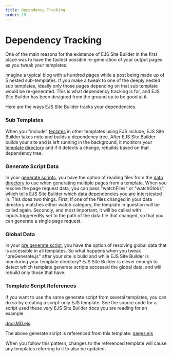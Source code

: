 ```yaml
---
title: Dependency Tracking
order: 15
---
```


# Dependency Tracking

One of the main reasons for the existence of EJS Site Builder in the first place was to have the fastest possible re-generation of your output pages as you tweak your templates.

Imagine a typical blog with a hundred pages while a post being made up of 5 nested sub-templates. If you make a tweak to one of the deeply nested sub templates, ideally only those pages depending on that sub template would be re-generated. This is what dependency tracking is for, and EJS Site Builder has been designed from the ground up to be good at it.

Here are the ways EJS Site Builder tracks your dependencies.

### Sub Templates

When you "include" [teplates](/templatess/templates/) in other templates using EJS include, EJS Site Builder takes note and builds a dependency tree. After EJS Site Builder builds your site and is left running in the background, it monitors your [template directory](/guide/setup#directories) and if it detects a change, rebuilds based on that dependency tree.

### Generate Script Data

In your [generate scripts](/templates/generateScript/), you have the option of reading files from the [data directory](/guide/setup#directories) to use when generating multiple pages from a template. When you resolve the page request data, you can pass "watchFiles" or "watchGlobs", which tells EJS Site Builder which data dependencies you are interstested in. This does two things. First, if one of the files changed in your data directory matches either watch category, the template in question will be called again. Secondly, and most important, it will be called with inputs.triggeredBy set to the path of the data file that changed, so that you can generate a single page request.

### Global Data

In your [pre generate script](/templates/preGenerate/), you have the option of resolving global data that is accessible in all templates. So what happens when you tweak "preGenerate.js" after your site is build and while EJS Site Builder is monitoring your template directory? EJS Site Builder is clever enough to detect which template generate scripts accessed the global data, and will rebuild only those that have.

### Template Script References

If you want to use the same generate script from several templates, you can do so by creating a script-only EJS template. See the source code for a script used these very EJS Site Builder docs you are reading for an example:

[docsMD.ejs](https://github.com/jaunt/ejssitebuilderDocs/blob/main/ejssitebuilder/templates/generators/docsMD.ejs).

The above generate script is referenced from this template:
[pages.ejs](https://github.com/jaunt/ejssitebuilderDocs/blob/main/ejssitebuilder/templates/pages.ejs)

When you follow this pattern, changes to the referenced template will cause any templates referring to it to also be updated.
